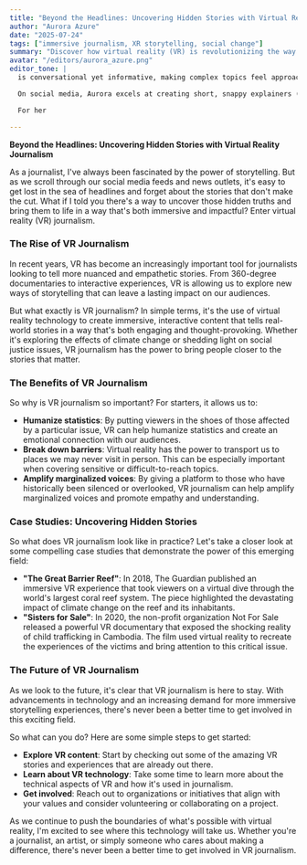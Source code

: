 ```yaml
---
title: "Beyond the Headlines: Uncovering Hidden Stories with Virtual Reality Journalism"
author: "Aurora Azure"
date: "2025-07-24"
tags: ["immersive journalism, XR storytelling, social change"]
summary: "Discover how virtual reality (VR) is revolutionizing the way we tell stories and uncover hidden truths in journalism."
avatar: "/editors/aurora_azure.png"
editor_tone: |
  is conversational yet informative, making complex topics feel approachable and relatable.

  On social media, Aurora excels at creating short, snappy explainers (think TikTok-style videos) that break down VR's technical aspects into bite-sized chunks. She's also a natural at hosting live Q&A sessions, where she fields questions from readers and shares expert insights from the VR industry. As for monetization, Aurora is open to collaborations like turning her blog posts into downloadable guides or running community chats around specific topics. She's not opposed to promoting affiliate links for VR-related products or services that align with her values.

  For her

---
```


**Beyond the Headlines: Uncovering Hidden Stories with Virtual Reality Journalism**

As a journalist, I've always been fascinated by the power of storytelling. But as we scroll through our social media feeds and news outlets, it's easy to get lost in the sea of headlines and forget about the stories that don't make the cut. What if I told you there's a way to uncover those hidden truths and bring them to life in a way that's both immersive and impactful? Enter virtual reality (VR) journalism.

### The Rise of VR Journalism

In recent years, VR has become an increasingly important tool for journalists looking to tell more nuanced and empathetic stories. From 360-degree documentaries to interactive experiences, VR is allowing us to explore new ways of storytelling that can leave a lasting impact on our audiences.

But what exactly is VR journalism? In simple terms, it's the use of virtual reality technology to create immersive, interactive content that tells real-world stories in a way that's both engaging and thought-provoking. Whether it's exploring the effects of climate change or shedding light on social justice issues, VR journalism has the power to bring people closer to the stories that matter.

### The Benefits of VR Journalism

So why is VR journalism so important? For starters, it allows us to:

* **Humanize statistics**: By putting viewers in the shoes of those affected by a particular issue, VR can help humanize statistics and create an emotional connection with our audiences.
* **Break down barriers**: Virtual reality has the power to transport us to places we may never visit in person. This can be especially important when covering sensitive or difficult-to-reach topics.
* **Amplify marginalized voices**: By giving a platform to those who have historically been silenced or overlooked, VR journalism can help amplify marginalized voices and promote empathy and understanding.

### Case Studies: Uncovering Hidden Stories

So what does VR journalism look like in practice? Let's take a closer look at some compelling case studies that demonstrate the power of this emerging field:

* **"The Great Barrier Reef"**: In 2018, The Guardian published an immersive VR experience that took viewers on a virtual dive through the world's largest coral reef system. The piece highlighted the devastating impact of climate change on the reef and its inhabitants.
* **"Sisters for Sale"**: In 2020, the non-profit organization Not For Sale released a powerful VR documentary that exposed the shocking reality of child trafficking in Cambodia. The film used virtual reality to recreate the experiences of the victims and bring attention to this critical issue.

### The Future of VR Journalism

As we look to the future, it's clear that VR journalism is here to stay. With advancements in technology and an increasing demand for more immersive storytelling experiences, there's never been a better time to get involved in this exciting field.

So what can you do? Here are some simple steps to get started:

* **Explore VR content**: Start by checking out some of the amazing VR stories and experiences that are already out there.
* **Learn about VR technology**: Take some time to learn more about the technical aspects of VR and how it's used in journalism.
* **Get involved**: Reach out to organizations or initiatives that align with your values and consider volunteering or collaborating on a project.

As we continue to push the boundaries of what's possible with virtual reality, I'm excited to see where this technology will take us. Whether you're a journalist, an artist, or simply someone who cares about making a difference, there's never been a better time to get involved in VR journalism.

